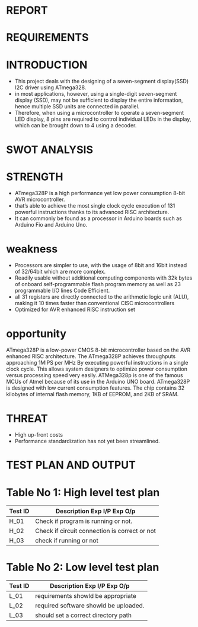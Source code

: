 # REPORT #


# REQUIREMENTS #


# INTRODUCTION #
- This project deals with the designing of a seven-segment display(SSD) I2C driver using ATmega328.
- in most applications, however, using a single-digit seven-segment display (SSD), may not be sufficient to display the entire information, hence multiple SSD units are         connected in parallel.
- Therefore, when using a microcontroller to operate a seven-segment LED display, 8 pins are required to control individual LEDs in the display, which can be brought down to   4 using a decoder.

# SWOT ANALYSIS #

# STRENGTH #
-  ATmega328P is a high performance yet low power consumption 8-bit AVR microcontroller.
-  that’s able to achieve the most single clock cycle execution of 131 powerful instructions thanks to its advanced RISC architecture.
-  It can commonly be found as a processor in Arduino boards such as Arduino Fio and Arduino Uno.

# weakness #
- Processors are simpler to use, with the usage of 8bit and 16bit instead of 32/64bit which are more complex.
- Readily usable without additional computing components with 32k bytes of onboard self-programmable flash program memory as well as 23 programmable I/O lines Code Efficient.
-  all 31 registers are directly connected to the arithmetic logic unit (ALU), making it 10 times faster than conventional CISC microcontrollers
- Optimized for AVR enhanced RISC instruction set

# opportunity #
ATmega328P is a low-power CMOS 8-bit microcontroller based on the AVR enhanced RISC architecture. The ATmega328P achieves throughputs approaching 1MIPS per MHz By executing powerful instructions in a single clock cycle. This allows system designers to optimize power consumption versus processing speed very easily. ATMega328p is one of the famous MCUs of Atmel because of its use in the Arduino UNO board. ATmega328P is designed with low current consumption features. The chip contains 32 kilobytes of internal flash memory, 1KB of EEPROM, and 2KB of SRAM.
# THREAT # 
- High up-front costs
- Performance standardization has not yet been streamlined.


# TEST PLAN AND OUTPUT #


# Table No 1: High level test plan

|Test ID |	Description	Exp I/P	Exp O/p |
|------- |  --------------------------- |
| H_01 | Check if program is running or not.|
| H_02 | Check if circuit connection is correct or not |
| H_03 | check if running or not |
# Table No 2: Low level test plan
|Test ID |	Description	Exp I/P	Exp O/p |
|------- | ---------------------------- |
|L_01 |	requirements showld be appropriate |
|L_02 |	required software showld be uploaded.|
|L_03	| should set a correct directory path |





